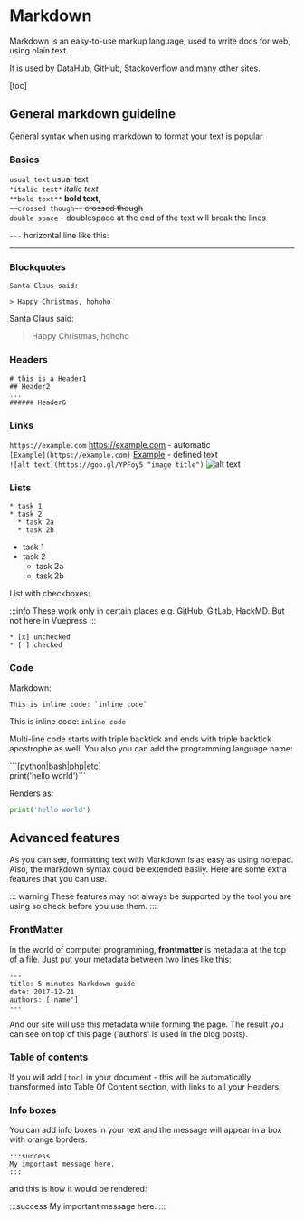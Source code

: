 #  Markdown

Markdown is an easy-to-use markup language, used to write docs for web, using plain text.  

It is used by DataHub, GitHub, Stackoverflow and many other sites.

[toc]

## General markdown guideline

General syntax when using markdown to format your text is popular

### Basics

`usual text` usual text  
`*italic text*` *italic text*   
`**bold text**` **bold text**,  
`~~crossed though~~` ~~crossed though~~  
`double space` - doublespace at the end of the text will break the lines


`---` horizontal line like this:

---


### Blockquotes

```
Santa Claus said:

> Happy Christmas, hohoho
```

Santa Claus said:

> Happy Christmas, hohoho


### Headers

```
# this is a Header1
## Header2
...
###### Header6
```

### Links

`https://example.com` https://example.com - automatic  
`[Example](https://example.com)` [Example](https://datahub.io) - defined text  
`![alt text](https://goo.gl/YPFoy5 "image title")`
![alt text](https://goo.gl/YPFoy5 "image title")

### Lists

```
* task 1
* task 2
  * task 2a
  * task 2b
```

* task 1
* task 2
  * task 2a
  * task 2b

List with checkboxes:

:::info
These work only in certain places e.g. GitHub, GitLab, HackMD. But not here in Vuepress
:::

```
* [x] unchecked
* [ ] checked
```

### Code

Markdown:

```
This is inline code: `inline code`
```

This is inline code: `inline code`

Multi-line code starts with triple backtick and ends with triple backtick apostrophe as well. You also you can add the programming language name:

\```[python|bash|php|etc]  
print('hello world')```

Renders as:

```python
print('hello world')
```

## Advanced features

As you can see, formatting text with Markdown is as easy as using notepad. Also, the markdown syntax could be extended easily. Here are some extra features that you can use.

::: warning
These features may not always be supported by the tool you are using so check before you use them.
:::

### FrontMatter

In the world of computer programming, **frontmatter** is metadata at the top of a file.
Just put your metadata between two lines like this:

```
---
title: 5 minutes Markdown guide
date: 2017-12-21
authors: ['name']
---
```

And our site will use this metadata while forming the page. The result you can see on top of this page ('authors' is used in the blog posts).

### Table of contents

If you will add `[toc]` in your document - this will be automatically transformed into Table Of Content section, with links to all your Headers.

### Info boxes

You can add info boxes in your text and the message will appear in a box with orange borders:

```
:::success
My important message here.
:::
```

and this is how it would be rendered:

:::success
My important message here.
:::